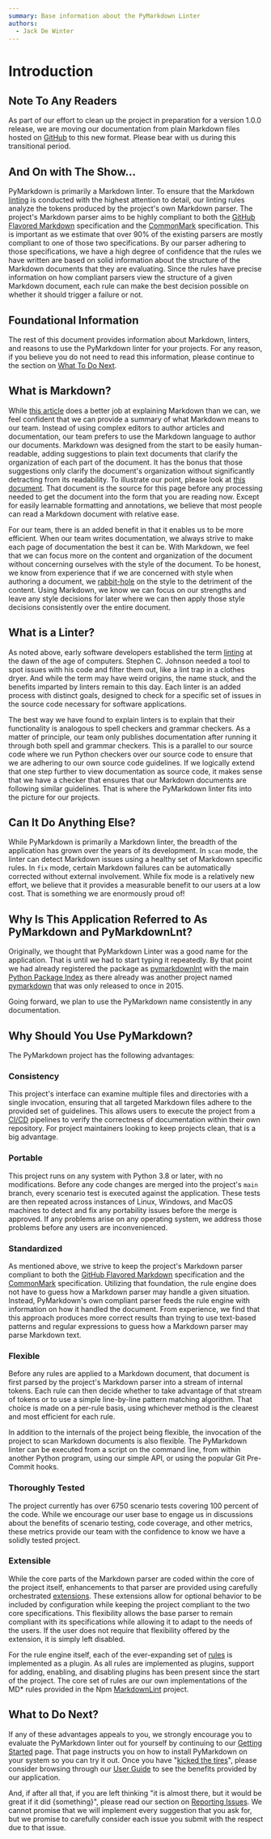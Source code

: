 ```yaml
---
summary: Base information about the PyMarkdown Linter
authors:
  - Jack De Winter
---
```


# Introduction

## Note To Any Readers

As part of our effort to clean up the project in preparation for a version 1.0.0
release, we are moving our documentation from plain Markdown files hosted on
[GitHub](https://github.com/jackdewinter/pymarkdown) to this new format. Please
bear with us during this transitional period.

## And On with The Show...

PyMarkdown is primarily a Markdown linter. To ensure that the Markdown
[linting](https://en.wikipedia.org/wiki/Lint_%28software%29) is conducted with
the highest attention to detail, our linting rules analyze the tokens produced
by the project's own Markdown parser. The project's Markdown parser aims to be
highly compliant to both the
[GitHub Flavored Markdown](https://github.github.com/gfm/) specification and the
[CommonMark](https://spec.commonmark.org/) specification. This is important as
we estimate that over 90% of the existing parsers are mostly compliant to one of
those two specifications. By our parser adhering to those specifications, we
have a high degree of confidence that the rules we have written are based on
solid information about the structure of the Markdown documents that they are
evaluating. Since the rules have precise information on how compliant parsers
view the structure of a given Markdown document, each rule can make the best
decision possible on whether it should trigger a failure or not.

## Foundational Information

The rest of this document provides information about Markdown, linters, and
reasons to use the PyMarkdown linter for your projects. For any reason,
if you believe you do not need to read this information, please continue to
the section on [What To Do Next](#what-to-do-next).

## What is Markdown?

While [this article](https://www.markdownguide.org/getting-started/) does a
better job at explaining Markdown than we can, we feel confident that we can
provide a summary of what Markdown means to our team. Instead of using complex
editors to author articles and documentation, our team prefers to use the
Markdown language to author our documents. Markdown was designed from the start
to be easily human-readable, adding suggestions to plain text documents that
clarify the organization of each part of the document. It has the bonus that
those suggestions only clarify the document's organization without significantly
detracting from its readability. To illustrate our point, please look at
[this document](https://raw.githubusercontent.com/jackdewinter/pymarkdown/main/newdocs/src/index.md).
That document is the source for this page before any processing needed to get
the document into the form that you are reading now. Except for easily learnable
formatting and annotations, we believe that most people can read a Markdown
document with relative ease.

For our team, there is an added benefit in that it enables us to be more
efficient. When our team writes documentation, we always strive to make each
page of documentation the best it can be. With Markdown, we feel that we can
focus more on the content and organization of the document without concerning
ourselves with the style of the document. To be honest, we know from experience
that if we are concerned with style when authoring a document, we
[rabbit-hole](https://www.merriam-webster.com/dictionary/rabbit%20hole) on the
style to the detriment of the content. Using Markdown, we know we can focus on
our strengths and leave any style decisions for later where we can then apply
those style decisions consistently over the entire document.

## What is a Linter?

As noted above, early software developers established the term
[linting](https://en.wikipedia.org/wiki/Lint_%28software%29) at the dawn of the
age of computers. Stephen C. Johnson needed a tool to spot issues with his code
and filter them out, like a lint trap in a clothes dryer. And while the term may
have weird origins, the name stuck, and the benefits imparted by linters remain
to this day. Each linter is an added process with distinct goals, designed to
check for a specific set of issues in the source code necessary for software
applications.

The best way we have found to explain linters is to explain that their
functionality is analogous to spell checkers and grammar checkers. As a matter
of principle, our team only publishes documentation after running it through
both spell and grammar checkers. This is a parallel to our source code where we
run Python checkers over our source code to ensure that we are adhering to our
own source code guidelines. If we logically extend that one step further to view
documentation as source code, it makes sense that we have a checker that ensures
that our Markdown documents are following similar guidelines. That is where the
PyMarkdown linter fits into the picture for our projects.

## Can It Do Anything Else?

While PyMarkdown is primarily a Markdown linter, the breadth of the application
has grown over the years of its development. In `scan` mode, the linter can
detect Markdown issues using a healthy set of Markdown specific rules. In `fix`
mode, certain Markdown failures can be automatically corrected without external
involvement. While fix mode is a relatively new effort, we believe that it
provides a measurable benefit to our users at a low cost. That is something we
are enormously proud of!

## Why Is This Application Referred to As PyMarkdown and PyMarkdownLnt?

Originally, we thought that PyMarkdown Linter was a good name for the
application. That is until we had to start typing it repeatedly. By that point
we had already registered the package as
[pymarkdownlnt](https://pypi.org/project/pymarkdownlnt/) with the main
[Python Package Index](https://pypi.org/) as there already was another project
named [pymarkdown](https://pypi.org/project/pymarkdown/) that was only released
to once in 2015.

Going forward, we plan to use the PyMarkdown name consistently in any
documentation.

## Why Should You Use PyMarkdown?

The PyMarkdown project has the following advantages:

### Consistency

This project's interface can examine multiple files and directories with a
single invocation, ensuring that all targeted Markdown files adhere to the
provided set of guidelines. This allows users to execute the project from a
[CI/CD](https://en.wikipedia.org/wiki/CI/CD) pipelines to verify the correctness
of documentation within their own repository. For project maintainers looking to
keep projects clean, that is a big advantage.

### Portable

This project runs on any system with Python 3.8 or later, with no modifications.
Before any code changes are merged into the project's `main` branch, every
scenario test is executed against the application. These tests are then repeated
across instances of Linux, Windows, and MacOS machines to detect and fix any
portability issues before the merge is approved. If any problems arise on any
operating system, we address those problems before any users are inconvenienced.

### Standardized

As mentioned above, we strive to keep the project's Markdown parser compliant to
both the [GitHub Flavored Markdown](https://github.github.com/gfm/)
specification and the [CommonMark](https://spec.commonmark.org/) specification.
Utilizing that foundation, the rule engine does not have to guess how a Markdown
parser may handle a given situation. Instead, PyMarkdown's own compliant parser
feeds the rule engine with information on how it handled the document. From
experience, we find that this approach produces more correct results than trying
to use text-based patterns and regular expressions to guess how a Markdown
parser may parse Markdown text.

### Flexible

Before any rules are applied to a Markdown document, that document is first
parsed by the project's Markdown parser into a stream of internal tokens. Each
rule can then decide whether to take advantage of that stream of tokens or to
use a simple line-by-line pattern matching algorithm. That choice is made on a
per-rule basis, using whichever method is the clearest and most efficient for
each rule.

In addition to the internals of the project being flexible, the invocation of
the project to scan Markdown documents is also flexible. The PyMarkdown linter
can be executed from a script on the command line, from within another Python
program, using our simple API, or using the popular Git Pre-Commit hooks.

### Thoroughly Tested

The project currently has over 6750 scenario tests covering 100 percent of the
code. While we encourage our user base to engage us in discussions about the
benefits of scenario testing, code coverage, and other metrics, these metrics
provide our team with the confidence to know we have a solidly tested project.

### Extensible

While the core parts of the Markdown parser are coded within the core of the
project itself, enhancements to that parser are provided using carefully
orchestrated [extensions](./advanced_extensions.md).
These extensions allow for optional behavior to be included by configuration
while keeping the project compliant to the two core specifications. This
flexibility allows the base parser to remain compliant with its specifications
while allowing it to adapt to the needs of the users. If the user does not
require that flexibility offered by the extension, it is simply left disabled.

For the rule engine itself, each of the ever-expanding set of
[rules](./advanced_plugins.md) is
implemented as a plugin. As all rules are implemented as plugins, support for
adding, enabling, and disabling plugins has been present since the start of the
project. The core set of rules are our own implementations of the MD\* rules
provided in the Npm [MarkdownLint](https://github.com/markdownlint/markdownlint)
project.

## What to Do Next?

If any of these advantages appeals to you, we strongly encourage you to evaluate
the PyMarkdown linter out for yourself by continuing to our
[Getting Started](./getting-started.md) page. That page instructs you on how to
install PyMarkdown on your system so you can try it out. Once you have
"[kicked the tires](https://idioms.thefreedictionary.com/kick+the+tires)",
please consider browsing through our [User Guide](./user-guide.md) to see the
benefits provided by our application.

And, if after all that, if you are left thinking "it is almost there, but it
would be great if it did {something}", please read our section on
[Reporting Issues](./usual.md#reporting-issues). We cannot promise that we will
implement every suggestion that you ask for, but we promise to carefully
consider each issue you submit with the respect due to that issue.
